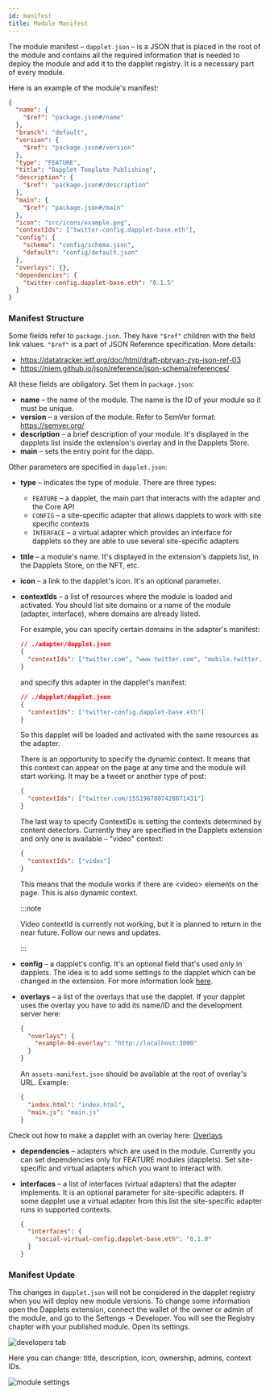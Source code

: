 ```yaml
---
id: manifest
title: Module Manifest
---
```


The module manifest – `dapplet.json` – is a JSON that is placed in the root of the module and contains all the required information that is needed to deploy the module and add it to the dapplet registry. It is a necessary part of every module.

Here is an example of the module's manifest:

```json
{
  "name": {
    "$ref": "package.json#/name"
  },
  "branch": "default",
  "version": {
    "$ref": "package.json#/version"
  },
  "type": "FEATURE",
  "title": "Dapplet Template Publishing",
  "description": {
    "$ref": "package.json#/description"
  },
  "main": {
    "$ref": "package.json#/main"
  },
  "icon": "src/icons/example.png",
  "contextIds": ["twitter-config.dapplet-base.eth"],
  "config": {
    "schema": "config/schema.json",
    "default": "config/default.json"
  },
  "overlays": {},
  "dependencies": {
    "twitter-config.dapplet-base.eth": "0.1.5"
  }
}
```

### Manifest Structure

Some fields refer to `package.json`. They have `"$ref"` children with the field link values.
`"$ref"` is a part of JSON Reference specification. More details:

- https://datatracker.ietf.org/doc/html/draft-pbryan-zyp-json-ref-03
- https://niem.github.io/json/reference/json-schema/references/

All these fields are obligatory. Set them in `package.json`:

- **name** – the name of the module. The name is the ID of your module so it must be unique.
- **version** – a version of the module. Refer to SemVer format: https://semver.org/
- **description** – a brief description of your module. It's displayed in the dapplets list inside the extension's overlay and in the Dapplets Store.
- **main** – sets the entry point for the dapp.

Other parameters are specified in `dapplet.json`:

- **type** – indicates the type of module. There are three types:

  - `FEATURE` – a dapplet, the main part that interacts with the adapter and the Core API
  - `CONFIG` – a site-specific adapter that allows dapplets to work with site specific contexts
  - `INTERFACE` – a virtual adapter which provides an interface for dapplets so they are able to use several site-specific adapters

- **title** – a module's name. It's displayed in the extension's dapplets list, in the Dapplets Store, on the NFT, etc.
- **icon** – a link to the dapplet's icon. It's an optional parameter.
- **contextIds** – a list of resources where the module is loaded and activated. You should list site domains or a name of the module (adapter, interface), where domains are already listed.

  For example, you can specify certain domains in the adapter's manifest:

  ```json
  // ./adapter/dapplet.json
  {
    "contextIds": ["twitter.com", "www.twitter.com", "mobile.twitter.com"]
  }
  ```

  and specify this adapter in the dapplet's manifest:

  ```json
  // ./dapplet/dapplet.json
  {
    "contextIds": ["twitter-config.dapplet-base.eth"]
  }
  ```

  So this dapplet will be loaded and activated with the same resources as the adapter.

  There is an opportunity to specify the dynamic context. It means that this context can appear on the page at any time and the module will start working. It may be a tweet or another type of post:

  ```json
  {
    "contextIds": ["twitter.com/1551967807428071431"]
  }
  ```

  The last way to specify ContextIDs is setting the contexts determined by content detectors. Currently they are specified in the Dapplets extension and only one is available – "video" context:

  ```json
  {
    "contextIds": ["video"]
  }
  ```

  This means that the module works if there are <video\> elements on the page. This is also dynamic context.

  :::note

  Video contextId is currently not working, but it is planned to return in the near future.
  Follow our news and updates.

  :::

- **config** – a dapplet's config. It's an optional field that's used only in dapplets.
  The idea is to add some settings to the dapplet which can be changed in the extension.
  For more information look [here](/docs/config).

- **overlays** – a list of the overlays that use the dapplet. If your dapplet uses the overlay you have to add its name/ID and the development server here:

  ```json
  {
    "overlays": {
      "example-04-overlay": "http://localhost:3000"
    }
  }
  ```

  An `assets-manifest.json` should be available at the root of overlay's URL. Example:

  ```json
  {
    "index.html": "index.html",
    "main.js": "main.js"
  }
  ```

Check out how to make a dapplet with an overlay here: [Overlays](/docs/overlays)

- **dependencies** – adapters which are used in the module. Currently you can set dependencies only for FEATURE modules (dapplets). Set site-specific and virtual adapters which you want to interact with.

- **interfaces** – a list of interfaces (virtual adapters) that the adapter implements.
  It is an optional parameter for site-specific adapters.
  If some dapplet use a virtual adapter from this list the site-specific adapter runs in supported contexts.

  ```json
  {
    "interfaces": {
      "social-virtual-config.dapplet-base.eth": "0.1.0"
    }
  }
  ```

### Manifest Update

The changes in `dapplet.json` will not be considered in the dapplet registry when you will deploy new module versions.
To change some information open the Dapplets extension, connect the wallet of the owner or admin of the module, and go to the Settengs -> Developer. You will see the Registry chapter with your published module. Open its settings.

![developers tab](/img/manif_01.png)

Here you can change: title, description, icon, ownership, admins, context IDs.

![module settings](/img/manif_02.png)
